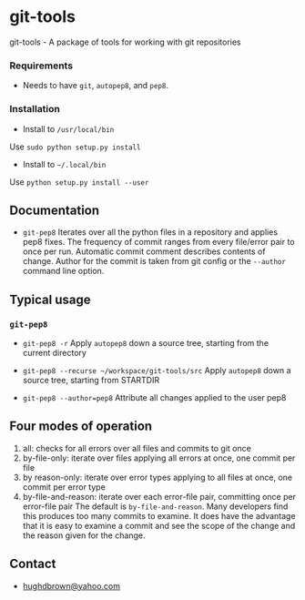 git-tools
=========

git-tools - A package of tools for working with git repositories

### Requirements
* Needs to have `git`, `autopep8`, and `pep8`.

### Installation
* Install to `/usr/local/bin`

Use `sudo python setup.py install`

* Install to `~/.local/bin`

Use `python setup.py install --user`

## Documentation
* `git-pep8`
Iterates over all the python files in a repository and applies pep8 fixes.
The frequency of commit ranges from every file/error pair to once per run.
Automatic commit comment describes contents of change.
Author for the commit is taken from git config or the `--author` command line option.

## Typical usage
### `git-pep8`
* `git-pep8 -r`
Apply `autopep8` down a source tree, starting from the current directory

* `git-pep8 --recurse ~/workspace/git-tools/src`
Apply `autopep8` down a source tree, starting from STARTDIR

* `git-pep8 --author=pep8`
Attribute all changes applied to the user pep8

## Four modes of operation
1. all: checks for all errors over all files and commits to git once
2. by-file-only: iterate over files applying all errors at once, one commit per file
3. by reason-only: iterate over error types applying to all files at once, one commit per error type
4. by-file-and-reason: iterate over each error-file pair, committing once per error-file pair
The default is `by-file-and-reason`. Many developers find this produces too many commits to examine. It does have the advantage that
it is easy to examine a commit and see the scope of the change and the reason given for the change.

## Contact
* hughdbrown@yahoo.com
